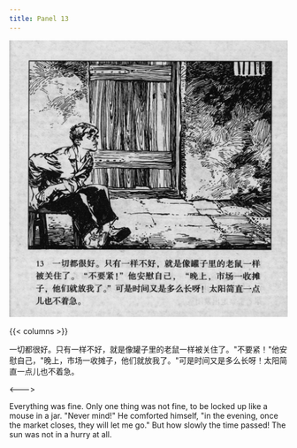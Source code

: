 ```yaml
---
title: Panel 13
---
```


![biao page](./../../../images/biao/seifert0726_biao_0017_013.jpg)

{{< columns >}}

一切都很好。只有一样不好，就是像罐子里的老鼠一样被关住了。"不要紧！"他安慰自己，"晚上，市场一收摊子，他们就放我了。"可是时间又是多么长呀！太阳简直一点儿也不着急。

<--->

Everything was fine. Only one thing was not fine, to be locked up like a mouse in a jar. "Never mind!" He comforted himself, "in the evening, once the market closes, they will let me go." But how slowly the time passed! The sun was not in a hurry at all.